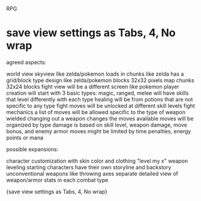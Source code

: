 RPG

save view settings as Tabs, 4, No wrap
===
agreed aspects:

world view
    skyview like zelda/pokemon
    loads in chunks like zelda
    has a grid/block type design like zelda/pokemon
    	blocks 32x32 pixels
    	map chunks 32x24 blocks
fight view
    will be a different screen like pokemon
player creation
    will start with 3 basic types: magic, ranged, melee
    will have skills that level differently with each type
        healing will be from potions that are not specific to any type
        fight moves will be unlocked at different skill levels
fight mechanics
    a list of moves will be allowed specific to the type of weapon wielded
    changing out a weapon changes the moves available
    moves will be organized by type
    damage is based on skill level, weapon damage, move bonus, and enemy armor
    moves might be limited by time penalties, energy points or mana

possible expansions:

character customization with skin color and clothing
"level my x" weapon leveling
starting characters have their own storyline and backstory
unconventional weapons like throwing axes
separate detailed view of weapon/armor stats in each combat type

{save view settings as Tabs, 4, No wrap}
